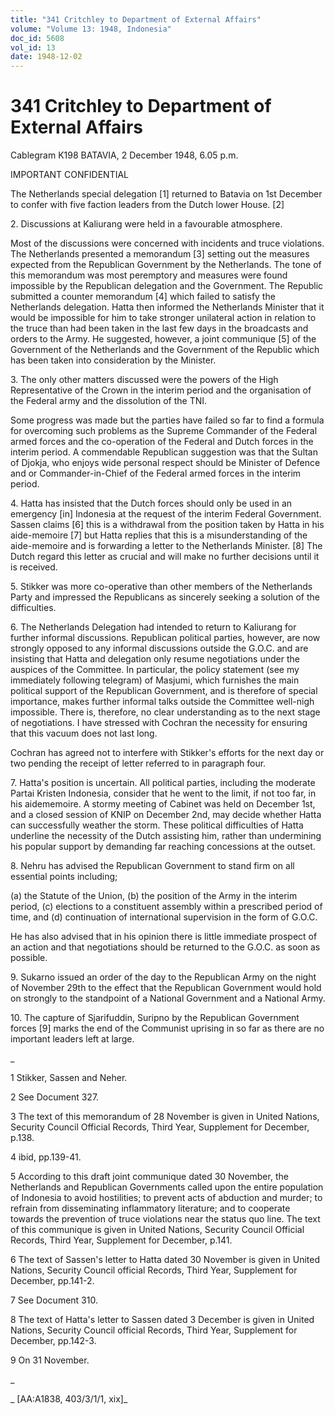 ```yaml
---
title: "341 Critchley to Department of External Affairs"
volume: "Volume 13: 1948, Indonesia"
doc_id: 5608
vol_id: 13
date: 1948-12-02
---
```


# 341 Critchley to Department of External Affairs

Cablegram K198 BATAVIA, 2 December 1948, 6.05 p.m.

IMPORTANT CONFIDENTIAL

The Netherlands special delegation [1] returned to Batavia on 1st December to confer with five faction leaders from the Dutch lower House. [2]

2\. Discussions at Kaliurang were held in a favourable atmosphere.

Most of the discussions were concerned with incidents and truce violations. The Netherlands presented a memorandum [3] setting out the measures expected from the Republican Government by the Netherlands. The tone of this memorandum was most peremptory and measures were found impossible by the Republican delegation and the Government. The Republic submitted a counter memorandum [4] which failed to satisfy the Netherlands delegation. Hatta then informed the Netherlands Minister that it would be impossible for him to take stronger unilateral action in relation to the truce than had been taken in the last few days in the broadcasts and orders to the Army. He suggested, however, a joint communique [5] of the Government of the Netherlands and the Government of the Republic which has been taken into consideration by the Minister.

3\. The only other matters discussed were the powers of the High Representative of the Crown in the interim period and the organisation of the Federal army and the dissolution of the TNI.

Some progress was made but the parties have failed so far to find a formula for overcoming such problems as the Supreme Commander of the Federal armed forces and the co-operation of the Federal and Dutch forces in the interim period. A commendable Republican suggestion was that the Sultan of Djokja, who enjoys wide personal respect should be Minister of Defence and or Commander-in-Chief of the Federal armed forces in the interim period.

4\. Hatta has insisted that the Dutch forces should only be used in an emergency [in] Indonesia at the request of the interim Federal Government. Sassen claims [6] this is a withdrawal from the position taken by Hatta in his aide-memoire [7] but Hatta replies that this is a misunderstanding of the aide-memoire and is forwarding a letter to the Netherlands Minister. [8] The Dutch regard this letter as crucial and will make no further decisions until it is received.

5\. Stikker was more co-operative than other members of the Netherlands Party and impressed the Republicans as sincerely seeking a solution of the difficulties.

6\. The Netherlands Delegation had intended to return to Kaliurang for further informal discussions. Republican political parties, however, are now strongly opposed to any informal discussions outside the G.O.C. and are insisting that Hatta and delegation only resume negotiations under the auspices of the Committee. In particular, the policy statement (see my immediately following telegram) of Masjumi, which furnishes the main political support of the Republican Government, and is therefore of special importance, makes further informal talks outside the Committee well-nigh impossible. There is, therefore, no clear understanding as to the next stage of negotiations. I have stressed with Cochran the necessity for ensuring that this vacuum does not last long.

Cochran has agreed not to interfere with Stikker's efforts for the next day or two pending the receipt of letter referred to in paragraph four.

7\. Hatta's position is uncertain. All political parties, including the moderate Partai Kristen Indonesia, consider that he went to the limit, if not too far, in his aidememoire. A stormy meeting of Cabinet was held on December 1st, and a closed session of KNIP on December 2nd, may decide whether Hatta can successfully weather the storm. These political difficulties of Hatta underline the necessity of the Dutch assisting him, rather than undermining his popular support by demanding far reaching concessions at the outset.

8\. Nehru has advised the Republican Government to stand firm on all essential points including;

(a) the Statute of the Union, (b) the position of the Army in the interim period, (c) elections to a constituent assembly within a prescribed period of time, and (d) continuation of international supervision in the form of G.O.C.

He has also advised that in his opinion there is little immediate prospect of an action and that negotiations should be returned to the G.O.C. as soon as possible.

9\. Sukarno issued an order of the day to the Republican Army on the night of November 29th to the effect that the Republican Government would hold on strongly to the standpoint of a National Government and a National Army.

10\. The capture of Sjarifuddin, Suripno by the Republican Government forces [9] marks the end of the Communist uprising in so far as there are no important leaders left at large.

_

1 Stikker, Sassen and Neher.

2 See Document 327.

3 The text of this memorandum of 28 November is given in United Nations, Security Council Official Records, Third Year, Supplement for December, p.138.

4 ibid, pp.139-41.

5 According to this draft joint communique dated 30 November, the Netherlands and Republican Governments called upon the entire population of Indonesia to avoid hostilities; to prevent acts of abduction and murder; to refrain from disseminating inflammatory literature; and to cooperate towards the prevention of truce violations near the status quo line. The text of this communique is given in United Nations, Security Council Official Records, Third Year, Supplement for December, p.141.

6 The text of Sassen's letter to Hatta dated 30 November is given in United Nations, Security Council official Records, Third Year, Supplement for December, pp.141-2.

7 See Document 310.

8 The text of Hatta's letter to Sassen dated 3 December is given in United Nations, Security Council official Records, Third Year, Supplement for December, pp.142-3.

9 On 31 November.

_

_ [AA:A1838, 403/3/1/1, xix]_

